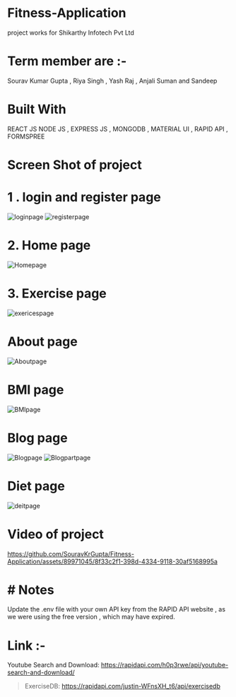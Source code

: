 # Fitness-Application
project works for Shikarthy  Infotech Pvt Ltd


# Term member are :-
Sourav Kumar Gupta , Riya Singh , Yash Raj , Anjali Suman and Sandeep
# Built With
REACT JS 
NODE JS ,
EXPRESS JS ,
MONGODB ,
MATERIAL UI ,
RAPID API ,
FORMSPREE
# Screen Shot of project

# 1 . login and register page

![loginpage](https://github.com/SouravKrGupta/Fitness-Application/assets/89971045/354646d6-7eb9-4966-acf4-236ea2346284)
![registerpage](https://github.com/SouravKrGupta/Fitness-Application/assets/89971045/6f347941-81dd-4ba2-9e2f-0412c9b8e934)
# 2. Home page
![Homepage](https://github.com/SouravKrGupta/Fitness-Application/assets/89971045/e4f6ce05-61ca-4fb8-8ae7-443c64423f9d)
# 3. Exercise page
![exericespage](https://github.com/SouravKrGupta/Fitness-Application/assets/89971045/9f8e5331-bb2b-4084-97d5-b0ff73081cd3)
# About page
![Aboutpage](https://github.com/SouravKrGupta/Fitness-Application/assets/89971045/6af70072-1dc8-44a9-90d0-1ea777e2704f)
# BMI page
![BMIpage](https://github.com/SouravKrGupta/Fitness-Application/assets/89971045/3fa6c791-62f7-4120-9f95-a1334f3c719b)
# Blog page

![Blogpage](https://github.com/SouravKrGupta/Fitness-Application/assets/89971045/73645db3-71c9-4ba5-80a1-92c1e4dc9c50)
![Blogpartpage](https://github.com/SouravKrGupta/Fitness-Application/assets/89971045/1df1aefe-5ccd-4e64-b74c-4a1c1477f9bf)
# Diet page
![deitpage](https://github.com/SouravKrGupta/Fitness-Application/assets/89971045/f0c48d5e-294a-4755-a2be-6447646a9c7f)

# Video of project

https://github.com/SouravKrGupta/Fitness-Application/assets/89971045/8f33c2f1-398d-4334-9118-30af5168995a
# # Notes
Update the .env file with your own API key from the RAPID API website , as we were using the free version , which may have expired.

# Link :-
 Youtube Search and Download:     https://rapidapi.com/h0p3rwe/api/youtube-search-and-download/
 > ExerciseDB:     https://rapidapi.com/justin-WFnsXH_t6/api/exercisedb





